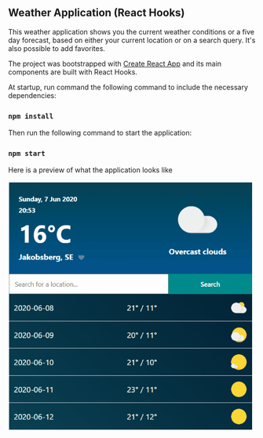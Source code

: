 ## Weather Application (React Hooks)

This weather application shows you the current weather conditions or a five day forecast, based on either your current location or on a search query. It's also possible to add favorites. 

The project was bootstrapped with [Create React App](https://github.com/facebook/create-react-app) and its main components are built with React Hooks.

At startup, run command the following command to include the necessary dependencies:
### `npm install`

Then run the following command to start the application:
### `npm start`

Here is a preview of what the application looks like

![](gifs/preview.gif)

